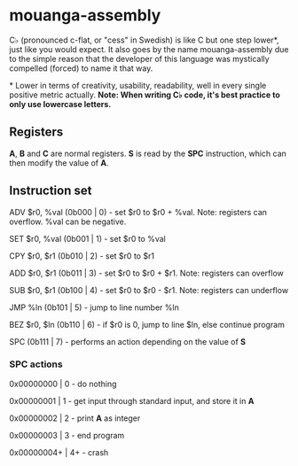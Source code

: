 # mouanga-assembly
C♭ (pronounced c-flat, or "cess" in Swedish) is like C but one step lower*, just like you would expect. It also goes by the name mouanga-assembly due to the simple reason that the developer of this language was mystically compelled (forced) to name it that way.

\* Lower in terms of creativity, usability, readability, well in every single positive metric actually.
**Note: When writing C♭ code, it's best practice to only use lowercase letters.**


## Registers



**A**, **B** and **C** are normal registers. **S** is read by the **SPC** instruction, which can then modify the value of **A**.

## Instruction set


ADV $r0, %val       (0b000 | 0) - set $r0 to $r0 + %val. Note: registers can overflow. %val can be negative.

SET $r0, %val       (0b001 | 1) - set $r0 to %val

CPY $r0, $r1        (0b010 | 2) - set $r0 to $r1

ADD $r0, $r1        (0b011 | 3) - set $r0 to $r0 + $r1. Note: registers can overflow

SUB $r0, $r1        (0b100 | 4) - set $r0 to $r0 - $r1. Note: registers can underflow

JMP %ln             (0b101 | 5) - jump to line number %ln

BEZ $r0, $ln        (0b110 | 6) - if $r0 is 0, jump to line $ln, else continue program

SPC                 (0b111 | 7) - performs an action depending on the value of **S**


### SPC actions


0x00000000  | 0  - do nothing

0x00000001  | 1  - get input through standard input, and store it in **A**

0x00000002  | 2  - print **A** as integer

0x00000003  | 3  - end program

0x00000004+ | 4+ - crash
